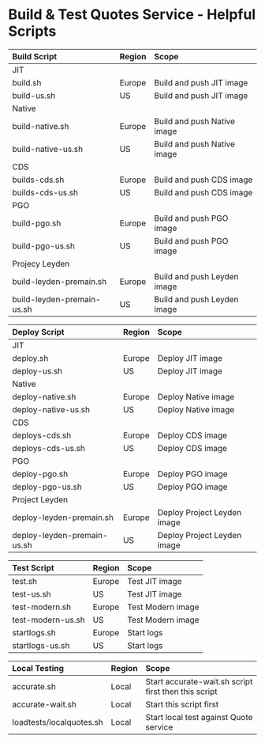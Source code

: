 # Build & Test Quotes Service - Helpful Scripts

| Build Script              | Region | Scope |
| :---------------- | :------ | :---- |
| JIT ||
| build.sh        |   Europe   | Build and push JIT image|
| build-us.sh        |   US   | Build and push JIT image|
| Native ||
| build-native.sh        |   Europe   | Build and push Native image|
| build-native-us.sh        |   US   | Build and push Native image|
| CDS ||
| builds-cds.sh        |   Europe   | Build and push CDS image|
| builds-cds-us.sh        |   US   | Build and push CDS image|
| PGO ||
| build-pgo.sh        |   Europe   | Build and push PGO image|
| build-pgo-us.sh        |   US   | Build and push PGO image|
| Projecy Leyden
| build-leyden-premain.sh | Europe | Build and push Leyden image|
| build-leyden-premain-us.sh | US | Build and push Leyden image|


| Deploy Script              | Region | Scope |
| :---------------- | :------ | :---- |
| JIT ||
| deploy.sh        |   Europe   | Deploy JIT image|
| deploy-us.sh        |   US   | Deploy JIT image|
| Native ||
| deploy-native.sh        |   Europe   | Deploy Native image|
| deploy-native-us.sh        |   US   | Deploy Native image|
| CDS ||
| deploys-cds.sh        |   Europe   | Deploy CDS image|
| deploys-cds-us.sh        |   US   | Deploy CDS image|
| PGO ||
| deploy-pgo.sh        |   Europe   | Deploy PGO image|
| deploy-pgo-us.sh        |   US   | Deploy PGO image|
| Project Leyden
| deploy-leyden-premain.sh | Europe | Deploy Project Leyden image|
| deploy-leyden-premain-us.sh | US | Deploy Project Leyden image|


| Test Script              | Region | Scope |
| :---------------- | :------ | :---- |
| test.sh        |   Europe   | Test JIT image|
| test-us.sh        |   US   | Test JIT image|
| test-modern.sh        |   Europe   | Test Modern image|
| test-modern-us.sh        |   US   | Test Modern image|
| startlogs.sh        |   Europe   | Start logs|
| startlogs-us.sh        |   US   | Start logs|

| Local Testing              | Region | Scope |
| :---------------- | :------ | :---- |
| accurate.sh | Local | Start accurate-wait.sh script first then this script|
| accurate-wait.sh | Local | Start this script first|
| loadtests/localquotes.sh | Local | Start local test against Quote service|

